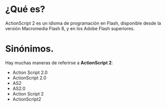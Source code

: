 # ¿Qué es? #

ActionScript 2 es un idioma de programación en Flash, disponible desde la versión Macromedia Flash 8, y en los Adobe Flash superiores.


# Sinónimos. #

Hay muchas maneras de referirse a **ActionScript 2**:
  * Action Script 2.0
  * ActionScript 2.0
  * AS2
  * AS2.0
  * Action Script 2
  * ActionScript2